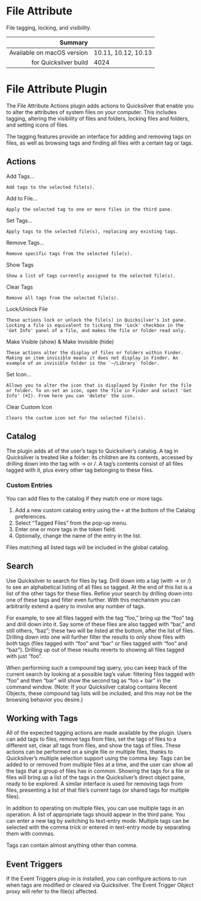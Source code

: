 # File Attribute

File tagging, locking, and visibility.

 Summary                    | &nbsp; 
---------------------------:|:--------------------
 Available on macOS version | 10.11, 10.12, 10.13
      for Quicksilver build | 4024


# File Attribute Plugin

The File Attribute Actions plugin adds actions to Quicksilver that enable you
to alter the attributes of system files on your computer. This includes
tagging, altering the visibility of files and folders, locking files and
folders, and setting icons of files.

The tagging features provide an interface for adding and removing tags on
files, as well as browsing tags and finding all files with a certain tag or
tags.

## Actions

Add Tags…

    Add tags to the selected file(s).
Add to File…

    Apply the selected tag to one or more files in the third pane.
Set Tags…

    Apply tags to the selected file(s), replacing any existing tags.
Remove Tags…

    Remove specific tags from the selected file(s).
Show Tags

    Show a list of tags currently assigned to the selected file(s).
Clear Tags

    Remove all tags from the selected file(s).
Lock/Unlock File

    These actions lock or unlock the file(s) in Quicksilver's 1st pane. Locking a file is equivalent to ticking the 'Lock' checkbox in the 'Get Info' panel of a file, and makes the file or folder read only.
Make Visible (show) & Make Invisible (hide)

    These actions alter the display of files or folders within Finder. Making an item invisible means it does not display in Finder. An example of an invisible folder is the `~/Library` folder.
Set Icon…

    Allows you to alter the icon that is displayed by Finder for the file or folder. To un-set an icon, open the file in Finder and select 'Get Info' (⌘I). From here you can 'delete' the icon.
Clear Custom Icon

    Clears the custom icon set for the selected file(s).

## Catalog

The plugin adds all of the user’s tags to Quicksilver’s catalog. A tag in
Quicksilver is treated like a folder: its children are its contents, accessed
by drilling down into the tag with → or /. A tag’s contents consist of all
files tagged with it, plus every other tag belonging to these files.

### Custom Entries

You can add files to the catalog if they match one or more tags.

  1. Add a new custom catalog entry using the `+` at the bottom of the Catalog preferences.
  2. Select “Tagged Files” from the pop-up menu.
  3. Enter one or more tags in the token field.
  4. Optionally, change the name of the entry in the list.

Files matching all listed tags will be included in the global catalog.

## Search

Use Quicksilver to search for files by tag. Drill down into a tag (with → or
/) to see an alphabetical listing of all files so tagged. At the end of this
list is a list of the other tags for these files. Refine your search by
drilling down into one of these tags and filter even further. With this
mechanism you can arbitrarily extend a query to involve any number of tags.

For example, to see all files tagged with the tag “foo,” bring up the “foo”
tag and drill down into it. Say some of these files are also tagged with
“bar,” and still others, “baz”; these two will be listed at the bottom, after
the list of files. Drilling down into one will further filter the results to
only show files with _both_ tags (files tagged with “foo” and “bar” or files
tagged with “foo” and “baz”). Drilling up out of these results reverts to
showing all files tagged with just “foo”.

When performing such a compound tag query, you can keep track of the current
search by looking at a possible tag’s value: filtering files tagged with “foo”
and then “bar” will show the second tag as “foo + bar” in the command window.
(Note: If your Quicksilver catalog contains Recent Objects, these compound tag
lists will be included, and this may not be the browsing behavior you desire.)

## Working with Tags

All of the expected tagging actions are made available by the plugin. Users
can add tags to files, remove tags from files, set the tags of files to a
different set, clear all tags from files, and show the tags of files. These
actions can be performed on a single file or multiple files, thanks to
Quicksilver’s multiple selection support using the comma key. Tags can be
added to or removed from multiple files at a time, and the user can show all
the tags that a group of files has in common. Showing the tags for a file or
files will bring up a list of the tags in the Quicksilver’s direct object
pane, ready to be explored. A similar interface is used for removing tags from
files, presenting a list of that file’s current tags (or shared tags for
multiple files).

In addition to operating on multiple files, you can use multiple tags in an
operation. A list of appropriate tags should appear in the third pane. You can
enter a new tag by switching to text-entry mode. Multiple tags can be selected
with the comma trick or entered in text-entry mode by separating them with
commas.

Tags can contain almost anything other than comma.

## Event Triggers

If the Event Triggers plug-in is installed, you can configure actions to run
when tags are modified or cleared via Quicksilver. The Event Trigger Object
proxy will refer to the file(s) affected.